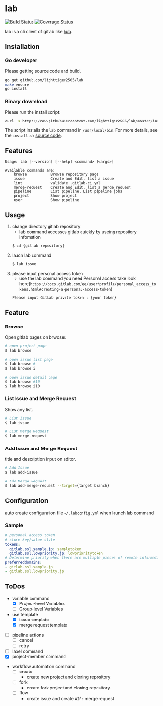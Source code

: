 # lab

[![Build Status](https://travis-ci.org/lighttiger2505/lab.svg?branch=master)](https://travis-ci.org/lighttiger2505/lab)
[![Coverage Status](https://coveralls.io/repos/github/lighttiger2505/lab/badge.svg?branch=master)](https://coveralls.io/github/lighttiger2505/lab?branch=master)

lab is a cli client of gitlab like [hub](https://github.com/github/hub).

## Installation

### Go developer

Please getting source code and build.

```sh
go get github.com/lighttiger2505/lab
make ensure
go install
```

### Binary dowmload

Please run the install script:

```sh
curl -s https://raw.githubusercontent.com/lighttiger2505/lab/master/install.sh | bash
```

The script installs the `lab` command in `/usr/local/bin`. For more details, see the `install.sh` [source code](install.sh).

## Features

```
Usage: lab [--version] [--help] <command> [<args>]

Available commands are:
    browse           Browse repository page
    issue            Create and Edit, list a issue
    lint             validate .gitlab-ci.yml
    merge-request    Create and Edit, list a merge request
    pipeline         List pipeline, List pipeline jobs
    project          Show project
    user             Show pipeline
```

## Usage

1. change directory gitlab repository
	- lab command accesses gitlab quickly by useing repository infomation
	```sh
	$ cd {gitlab repository}
	```
1. laucn lab command
	```sh
	$ lab issue
	```
1. please input personal access token
	- use the lab command you need Personal access take look here(`https://docs.gitlab.com/ee/user/profile/personal_access_tokens.html#creating-a-personal-access-token`)
	```sh
	Please input GitLab private token : {your token}
	```

## Feature

### Browse

Open gitlab pages on brwoser.

```sh
# open project page
$ lab browse

# open issue list page
$ lab browse #
$ lab browse i

# open issue detail page
$ lab browse #10
$ lab browse i10
```

### List Issue and Merge Request

Show any list.

```sh
# List Issue
$ lab issue

# List Merge Request
$ lab merge-request
```

### Add Issue and Merge Request

title and description input on editor.

```sh
# Add Issue
$ lab add-issue

# Add Merge Request
$ lab add-merge-request --target={target branch}
```

## Configuration

auto create configuration file `~/.labconfig.yml` when launch lab command

### Sample

```yml
# personal access token
# store key/value style
tokens:
  gitlab.ssl.sample.jp: sampletoken
  gitlab.ssl.lowpriority.jp: lowprioritytoken
# Determine priority when there are multiple pieces of remote information in the repository
preferreddomains:
- gitlab.ssl.sample.jp
- gitlab.ssl.lowpriority.jp
```

## ToDos

- variable command
    - [x] Project-level Variables
    - [ ] Group-level Variables
- use template
    - [x] issue template
    - [x] merge request template
- [ ] pipeline actions
    - [ ] cancel
    - [ ] retry
- [ ] label command
- [x] project-member command
- workflow automation command
    - [ ] create
        - create new project and cloning repository
    - [ ] fork
        - create fork project and cloning repository
    - [ ] flow
        - create issue and create `WIP:` merge request
